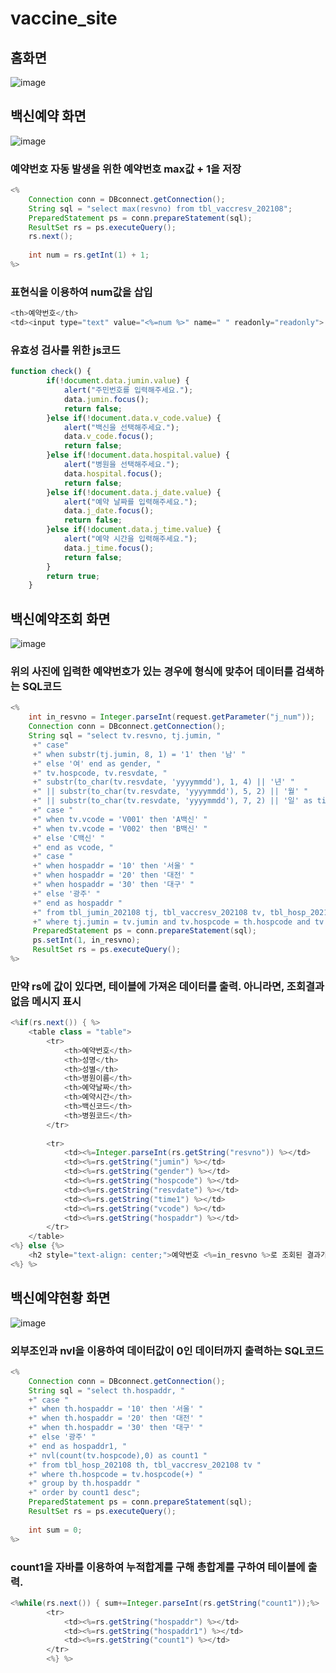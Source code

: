 # vaccine_site
## 홈화면
![image](https://github.com/hwan06/vaccine_site/assets/114748934/4d0b782e-cc1d-47f8-b9b7-e3e02cee1a9c)

## 백신예약 화면
![image](https://github.com/hwan06/vaccine_site/assets/114748934/8ade95ec-42de-4b2b-a220-3de752123f78)   
### 예약번호 자동 발생을 위한 예약번호 max값 + 1을 저장
```java
<%
	Connection conn = DBconnect.getConnection();
	String sql = "select max(resvno) from tbl_vaccresv_202108";
	PreparedStatement ps = conn.prepareStatement(sql);
	ResultSet rs = ps.executeQuery();
	rs.next();
	
	int num = rs.getInt(1) + 1;
%>
```
### 표현식을 이용하여 num값을 삽입
```java
<th>예약번호</th>
<td><input type="text" value="<%=num %>" name="	" readonly="readonly">
```
### 유효성 검사를 위한 js코드
```js
function check() {
		if(!document.data.jumin.value) {
			alert("주민번호를 입력해주세요.");
			data.jumin.focus();
			return false;
		}else if(!document.data.v_code.value) {
			alert("백신을 선택해주세요.");
			data.v_code.focus();
			return false;
		}else if(!document.data.hospital.value) {
			alert("병원을 선택해주세요.");	
			data.hospital.focus();
			return false;
		}else if(!document.data.j_date.value) {
			alert("예약 날짜를 입력해주세요.");
			data.j_date.focus();
			return false;
		}else if(!document.data.j_time.value) {
			alert("예약 시간을 입력해주세요.");
			data.j_time.focus();
			return false;
		}
		return true;
	}
```
## 백신예약조회 화면
![image](https://github.com/hwan06/vaccine_site/assets/114748934/7f77656e-06ce-466f-8d15-e9d1d41ba909)
### 위의 사진에 입력한 예약번호가 있는 경우에 형식에 맞추어 데이터를 검색하는 SQL코드 
```java
<%
	int in_resvno = Integer.parseInt(request.getParameter("j_num"));
	Connection conn = DBconnect.getConnection();
	String sql = "select tv.resvno, tj.jumin, "  
	 +" case" 
	 +" when substr(tj.jumin, 8, 1) = '1' then '남' "
	 +" else '여' end as gender, "
	 +" tv.hospcode, tv.resvdate, " 
	 +" substr(to_char(tv.resvdate, 'yyyymmdd'), 1, 4) || '년' "
	 +" || substr(to_char(tv.resvdate, 'yyyymmdd'), 5, 2) || '월' "
	 +" || substr(to_char(tv.resvdate, 'yyyymmdd'), 7, 2) || '일' as time1, "
	 +" case "
	 +" when tv.vcode = 'V001' then 'A백신' "
	 +" when tv.vcode = 'V002' then 'B백신' "
	 +" else 'C백신' "
	 +" end as vcode, "
	 +" case "
	 +" when hospaddr = '10' then '서울' "
	 +" when hospaddr = '20' then '대전' "
	 +" when hospaddr = '30' then '대구' "
	 +" else '광주' "
	 +" end as hospaddr "
	 +" from tbl_jumin_202108 tj, tbl_vaccresv_202108 tv, tbl_hosp_202108 th "
	 +" where tj.jumin = tv.jumin and tv.hospcode = th.hospcode and tv.resvno = ?";
	 PreparedStatement ps = conn.prepareStatement(sql);
	 ps.setInt(1, in_resvno);
	 ResultSet rs = ps.executeQuery();
%>	
```
### 만약 rs에 값이 있다면, 테이블에 가져온 데이터를 출력. 아니라면, 조회결과없음 메시지 표시
```java
<%if(rs.next()) { %>
	<table class = "table">
		<tr>
			<th>예약번호</th>
			<th>성명</th>
			<th>성별</th>
			<th>병원이름</th>
			<th>예약날짜</th>
			<th>예약시간</th>
			<th>백신코드</th>
			<th>병원코드</th>
		</tr>
		
		<tr>
			<td><%=Integer.parseInt(rs.getString("resvno")) %></td>
			<td><%=rs.getString("jumin") %></td>
			<td><%=rs.getString("gender") %></td>
			<td><%=rs.getString("hospcode") %></td>
			<td><%=rs.getString("resvdate") %></td>
			<td><%=rs.getString("time1") %></td>
			<td><%=rs.getString("vcode") %></td>
			<td><%=rs.getString("hospaddr") %></td>
		</tr>
	</table>
<%} else {%>
	<h2 style="text-align: center;">예약번호 <%=in_resvno %>로 조회된 결과가 없습니다.</h2>
<%} %>
```
## 백신예약현황 화면
![image](https://github.com/hwan06/vaccine_site/assets/114748934/b07c9f36-5a2e-4b40-9dff-2f17f9694866)   
### 외부조인과 nvl을 이용하여 데이터값이 0인 데이터까지 출력하는 SQL코드
``` java
<%
	Connection conn = DBconnect.getConnection();
	String sql = "select th.hospaddr, "
	+" case "
	+" when th.hospaddr = '10' then '서울' "
	+" when th.hospaddr = '20' then '대전' "
	+" when th.hospaddr = '30' then '대구' "
	+" else '광주' "
	+" end as hospaddr1, "
	+" nvl(count(tv.hospcode),0) as count1 "
	+" from tbl_hosp_202108 th, tbl_vaccresv_202108 tv "
	+" where th.hospcode = tv.hospcode(+) "
	+" group by th.hospaddr "
	+" order by count1 desc"; 
	PreparedStatement ps = conn.prepareStatement(sql);
	ResultSet rs = ps.executeQuery();
	
	int sum = 0;
%>
```
### count1을 자바를 이용하여 누적합계를 구해 총합계를 구하여 테이블에 출력.
```java
<%while(rs.next()) { sum+=Integer.parseInt(rs.getString("count1"));%>
		<tr>
			<td><%=rs.getString("hospaddr") %></td>
			<td><%=rs.getString("hospaddr1") %></td>
			<td><%=rs.getString("count1") %></td>			
		</tr>
		<%} %>
```


